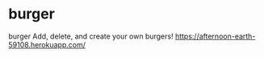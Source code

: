 # burger
burger
Add, delete, and create your own burgers!
https://afternoon-earth-59108.herokuapp.com/